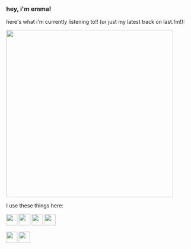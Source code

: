 ### hey, i'm emma!

here's what i'm currently listening to!! (or just my latest track on last.fm!):

<img src="https://github-readme-lastfm.vercel.app/?username=kanb" width="450px">

I use these things here:

<p align="left">
  <img src="https://upload.wikimedia.org/wikipedia/commons/8/82/C_Sharp_logo.png" width="30px">
  <img src="https://www.rustacean.net/favicon.png" width="31px">
  <img src="https://upload.wikimedia.org/wikipedia/commons/thumb/4/4c/Typescript_logo_2020.svg/1024px-Typescript_logo_2020.svg.png" width="30px">
  <img src="https://upload.wikimedia.org/wikipedia/commons/thumb/9/99/Unofficial_JavaScript_logo_2.svg/1200px-Unofficial_JavaScript_logo_2.svg.png" width="30px">
</p>

<p align="left">
  <img src="https://upload.wikimedia.org/wikipedia/commons/thumb/9/9a/Visual_Studio_Code_1.35_icon.svg/1200px-Visual_Studio_Code_1.35_icon.svg.png" width="30px">
  <img src="https://upload.wikimedia.org/wikipedia/en/thumb/d/d2/Sublime_Text_3_logo.png/150px-Sublime_Text_3_logo.png" width="30px">
</p>
<!--
**notkanbaru/notkanbaru** is a ✨ _special_ ✨ repository because its `README.md` (this file) appears on your GitHub profile.

Here are some ideas to get you started:

- 🔭 I’m currently working on ...
- 🌱 I’m currently learning ...
- 👯 I’m looking to collaborate on ...
- 🤔 I’m looking for help with ...
- 💬 Ask me about ...
- 📫 How to reach me: ...
- 😄 Pronouns: ...
- ⚡ Fun fact: ...
-->
